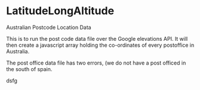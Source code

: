 # LatitudeLongAltitude
Australian Postcode Location Data  

This is to run the post code data file over the Google elevations API.
It will then create a javascript array holding the co-ordinates of every postoffice in Australia.

The post office data file has two errors, (we do not have a post officed in the south of spain.

dsfg
